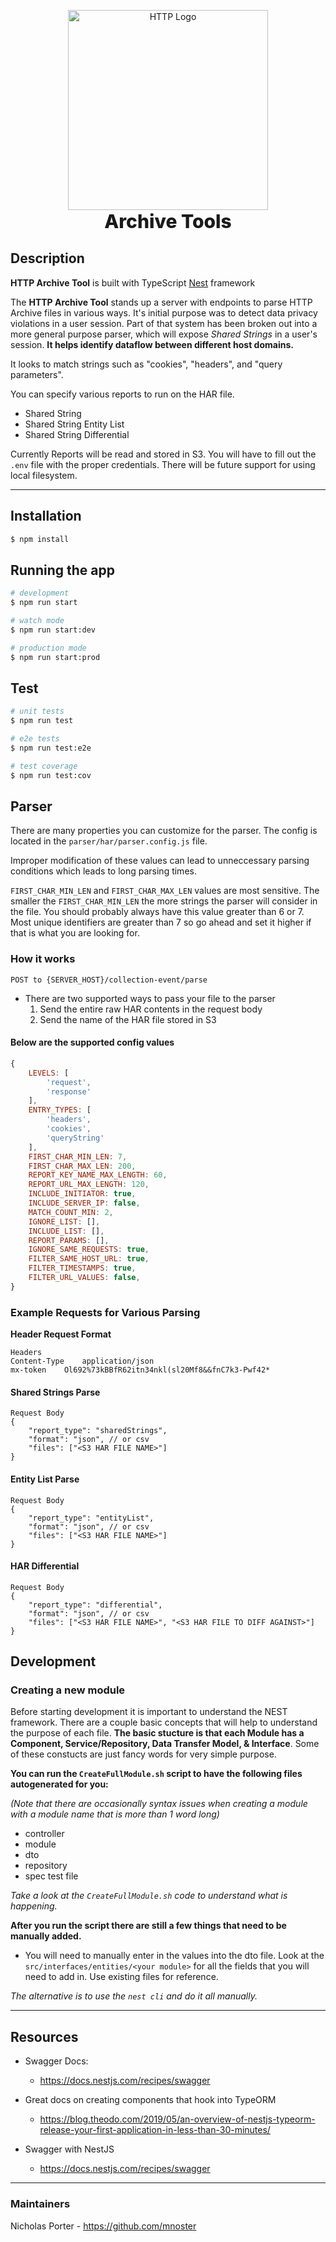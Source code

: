 <p align="center">
  <img src="https://www.svgrepo.com/show/221325/http.svg" width="320" alt="HTTP Logo" />
  <span align="center" style="display:inline-block; font-size:30px; font-weight:800">Archive Tools</span>
</p>


## Description

**HTTP Archive Tool** is built with TypeScript [Nest](https://github.com/nestjs/nest) framework

The **HTTP Archive Tool** stands up a server with endpoints to parse HTTP Archive files in various ways. It's initial purpose was to detect data privacy violations in a user session. Part of that system has been broken out into a more general purpose parser, which will expose *Shared Strings* in a user's session. **It helps identify dataflow between different host domains.**

It looks to match strings such as "cookies", "headers", and  "query parameters".

You can specify various reports to run on the HAR file.

- Shared String
- Shared String Entity List
- Shared String Differential


Currently Reports will be read and stored in S3. You will have to fill out the `.env` file with the proper credentials.
There will be future support for using local filesystem. 

___ 


## Installation

```bash
$ npm install
```

## Running the app

```bash
# development
$ npm run start

# watch mode
$ npm run start:dev

# production mode
$ npm run start:prod
```

## Test

```bash
# unit tests
$ npm run test

# e2e tests
$ npm run test:e2e

# test coverage
$ npm run test:cov
```


## Parser
There are many properties you can customize for the parser. The config is located in the `parser/har/parser.config.js` file.

Improper modification of these values can lead to unneccessary parsing conditions which leads to long parsing times.

`FIRST_CHAR_MIN_LEN` and `FIRST_CHAR_MAX_LEN` values are most sensitive. The smaller the `FIRST_CHAR_MIN_LEN` the more strings the parser will consider in the file. You should probably always have this value greater than 6 or 7. Most unique identifiers are greater than 7 so go ahead and set it higher if that is what you are looking for.  


### How it works

`POST to {SERVER_HOST}/collection-event/parse`
   - There are two supported ways to pass your file to the parser
      1. Send the entire raw HAR contents in the request body
      2. Send the name of the HAR file stored in S3


#### Below are the supported config values
```js
{
    LEVELS: [
        'request',
        'response'
    ],
    ENTRY_TYPES: [
        'headers',
        'cookies',
        'queryString'
    ],
    FIRST_CHAR_MIN_LEN: 7,
    FIRST_CHAR_MAX_LEN: 200,
    REPORT_KEY_NAME_MAX_LENGTH: 60,
    REPORT_URL_MAX_LENGTH: 120,
    INCLUDE_INITIATOR: true,
    INCLUDE_SERVER_IP: false,
    MATCH_COUNT_MIN: 2,
    IGNORE_LIST: [],
    INCLUDE_LIST: [],
    REPORT_PARAMS: [],
    IGNORE_SAME_REQUESTS: true,
    FILTER_SAME_HOST_URL: true,
    FILTER_TIMESTAMPS: true,
    FILTER_URL_VALUES: false,
}
```

### Example Requests for Various Parsing
**Header Request Format**
```
Headers
Content-Type	application/json
mx-token	Ol692%73kBBfR62itn34nkl(sl20Mf8&&fnC7k3-Pwf42*
```

#### Shared Strings Parse
```
Request Body
{
	"report_type": "sharedStrings",
	"format": "json", // or csv
	"files": ["<S3 HAR FILE NAME>"]
}
```

#### Entity List Parse
```
Request Body
{
	"report_type": "entityList",
	"format": "json", // or csv
	"files": ["<S3 HAR FILE NAME>"]
}
```

#### HAR Differential 
```
Request Body
{
	"report_type": "differential",
	"format": "json", // or csv
	"files": ["<S3 HAR FILE NAME>", "<S3 HAR FILE TO DIFF AGAINST>"]
}
```



## Development
### Creating a new module

Before starting development it is important to understand the NEST framework. There are a couple basic concepts that will help to understand the purpose of each file. **The basic stucture is that each Module has a Component, Service/Repository, Data Transfer Model,  & Interface**. Some of these constucts are just fancy words for very simple purpose.



**You can run the `CreateFullModule.sh` script to have the following files autogenerated for you:**

*(Note that there are occasionally syntax issues when creating a module with a module name that is more than 1 word long)*

- controller
- module 
- dto 
- repository
- spec test file

*Take a look at the `CreateFullModule.sh` code to understand what is happening.*


**After you run the script there are still a few things that need to be manually added.**
- You will need to manually enter in the values into the dto file. Look at the `src/interfaces/entities/<your module>` for all the fields that you will need to add in. Use existing files for reference.

*The alternative is to use the `nest cli` and do it all manually.*

___

## Resources

- Swagger Docs:
     - https://docs.nestjs.com/recipes/swagger

- Great docs on creating components that hook into TypeORM
   - https://blog.theodo.com/2019/05/an-overview-of-nestjs-typeorm-release-your-first-application-in-less-than-30-minutes/

-  Swagger with NestJS
      - https://docs.nestjs.com/recipes/swagger


___

### Maintainers

Nicholas Porter - https://github.com/mnoster